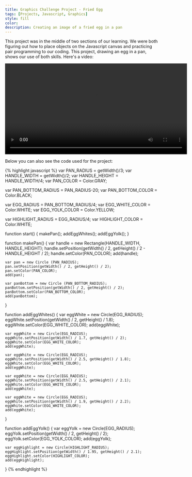 ```yaml
---
title: Graphics Challenge Project - Fried Egg
tags: [Projects, Javascript, Graphics]
style: fill
color: 
description: Creating an image of a fried egg in a pan
---
```


This project was in the middle of two sections of our learning. We were both figuring out how to place objects on the Javascript canvas and practicing pair programming to our coding. This project, drawing an egg in a pan, shows our use of both skills. Here's a video: 

<video width="600" controls="controls">
  <source src="/assets/vids/graphics-challenge.mp4">
</video>

Below you can also see the code used for the project: 

{% highlight javascript %}
var PAN_RADIUS = getWidth()/3;
var HANDLE_WIDTH = getWidth()/2;
var HANDLE_HEIGHT = HANDLE_WIDTH/4;
var PAN_COLOR = Color.GRAY;

var PAN_BOTTOM_RADIUS = PAN_RADIUS-20;
var PAN_BOTTOM_COLOR = Color.BLACK;

var EGG_RADIUS = PAN_BOTTOM_RADIUS/4;
var EGG_WHITE_COLOR = Color.WHITE;
var EGG_YOLK_COLOR = Color.YELLOW; 

var HIGHLIGHT_RADIUS = EGG_RADIUS/4;
var HIGHLIGHT_COLOR = Color.WHITE;


function start() {
    makePan();
    addEggWhites();
    addEggYolk();
}

function makePan() {
    var handle = new Rectangle(HANDLE_WIDTH, HANDLE_HEIGHT);
    handle.setPosition(getWidth() / 2, getHeight() / 2 - HANDLE_HEIGHT / 2);
    handle.setColor(PAN_COLOR);
    add(handle);
    
    var pan = new Circle (PAN_RADIUS);
    pan.setPosition(getWidth() / 2, getHeight() / 2);
    pan.setColor(PAN_COLOR);
    add(pan);
    
    var panBottom = new Circle (PAN_BOTTOM_RADIUS);
    panBottom.setPosition(getWidth() / 2, getHeight() / 2);
    panBottom.setColor(PAN_BOTTOM_COLOR);
    add(panBottom);
}

function addEggWhites() {
    var eggWhite = new Circle(EGG_RADIUS);
    eggWhite.setPosition(getWidth() / 2, getHeight() / 1.8);
    eggWhite.setColor(EGG_WHITE_COLOR);
    add(eggWhite);
    
    var eggWhite = new Circle(EGG_RADIUS);
    eggWhite.setPosition(getWidth() / 1.7, getHeight() / 2);
    eggWhite.setColor(EGG_WHITE_COLOR);
    add(eggWhite);
    
    var eggWhite = new Circle(EGG_RADIUS);
    eggWhite.setPosition(getWidth() / 2.5, getHeight() / 1.8);
    eggWhite.setColor(EGG_WHITE_COLOR);
    add(eggWhite);
    
    var eggWhite = new Circle(EGG_RADIUS);
    eggWhite.setPosition(getWidth() / 2.5, getHeight() / 2.1);
    eggWhite.setColor(EGG_WHITE_COLOR);
    add(eggWhite);
    
    var eggWhite = new Circle(EGG_RADIUS);
    eggWhite.setPosition(getWidth() / 1.9, getHeight() / 2.2);
    eggWhite.setColor(EGG_WHITE_COLOR);
    add(eggWhite);
}

function addEggYolk() {
    var eggYolk = new Circle(EGG_RADIUS);
    eggYolk.setPosition(getWidth() / 2, getHeight() / 2);
    eggYolk.setColor(EGG_YOLK_COLOR);
    add(eggYolk);
    
    var eggHighlight = new Circle(HIGHLIGHT_RADIUS);
    eggHighlight.setPosition(getWidth() / 1.95, getHeight() / 2.1);
    eggHighlight.setColor(HIGHLIGHT_COLOR);
    add(eggHighlight);
}
{% endhighlight %}